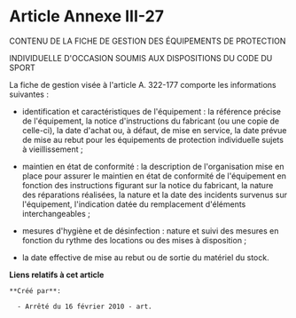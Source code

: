 # Article Annexe III-27

CONTENU DE LA FICHE DE GESTION DES ÉQUIPEMENTS DE PROTECTION

INDIVIDUELLE D'OCCASION SOUMIS AUX DISPOSITIONS DU CODE DU SPORT 

La fiche de gestion visée à l'article A. 322-177 comporte les informations suivantes : 

- identification et caractéristiques de l'équipement : la référence précise de l'équipement, la notice d'instructions du
fabricant (ou une copie de celle-ci), la date d'achat ou, à défaut, de mise en service, la date prévue de mise au rebut pour
les équipements de protection individuelle sujets à vieillissement ; 

- maintien en état de conformité : la description de l'organisation mise en place pour assurer le maintien en état de
conformité de l'équipement en fonction des instructions figurant sur la notice du fabricant, la nature des réparations
réalisées, la nature et la date des incidents survenus sur l'équipement, l'indication datée du remplacement d'éléments
interchangeables ; 

- mesures d'hygiène et de désinfection : nature et suivi des mesures en fonction du rythme des locations ou des mises à
disposition ; 

- la date effective de mise au rebut ou de sortie du matériel du stock.

**Liens relatifs à cet article**

	**Créé par**:

	  - Arrêté du 16 février 2010 - art.

